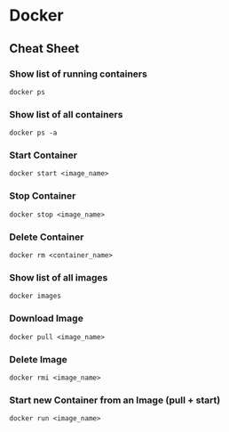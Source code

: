 # Docker

## Cheat Sheet
### Show list of running containers 
`docker ps`

### Show list of all containers 
`docker ps -a`

### Start Container
`docker start <image_name>`

### Stop Container
`docker stop <image_name>`

### Delete Container
`docker rm <container_name>`

### Show list of all images
`docker images`

### Download Image
`docker pull <image_name>`

### Delete Image
`docker rmi <image_name>`

### Start new Container from an Image (pull + start)
`docker run <image_name>`
